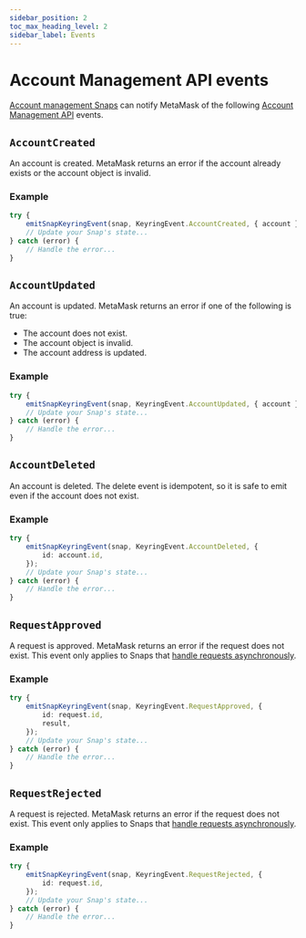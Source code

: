 ```yaml
---
sidebar_position: 2
toc_max_heading_level: 2
sidebar_label: Events
---
```


# Account Management API events

[Account management Snaps](../../../features/custom-evm-accounts/index.md) can notify MetaMask of the
following [Account Management API](index.md) events.

## `AccountCreated`

An account is created.
MetaMask returns an error if the account already exists or the account object is invalid.

### Example

```typescript
try {
    emitSnapKeyringEvent(snap, KeyringEvent.AccountCreated, { account });
    // Update your Snap's state...
} catch (error) {
    // Handle the error...
}
```

## `AccountUpdated`

An account is updated.
MetaMask returns an error if one of the following is true:

- The account does not exist.
- The account object is invalid.
- The account address is updated.

### Example

```typescript
try {
    emitSnapKeyringEvent(snap, KeyringEvent.AccountUpdated, { account });
    // Update your Snap's state...
} catch (error) {
    // Handle the error...
}
```

## `AccountDeleted`

An account is deleted.
The delete event is idempotent, so it is safe to emit even if the account does not exist.

### Example

```typescript
try {
    emitSnapKeyringEvent(snap, KeyringEvent.AccountDeleted, {
        id: account.id,
    });
    // Update your Snap's state...
} catch (error) {
    // Handle the error...
}
```

## `RequestApproved`

A request is approved.
MetaMask returns an error if the request does not exist.
This event only applies to Snaps that
[handle requests asynchronously](../../../features/custom-evm-accounts/index.md#asynchronous-transaction-flow).

### Example

```typescript
try {
    emitSnapKeyringEvent(snap, KeyringEvent.RequestApproved, {
        id: request.id,
        result,
    });
    // Update your Snap's state...
} catch (error) {
    // Handle the error...
}
```

## `RequestRejected`

A request is rejected.
MetaMask returns an error if the request does not exist.
This event only applies to Snaps that
[handle requests asynchronously](../../../features/custom-evm-accounts/index.md#asynchronous-transaction-flow).

### Example

```typescript
try {
    emitSnapKeyringEvent(snap, KeyringEvent.RequestRejected, {
        id: request.id,
    });
    // Update your Snap's state...
} catch (error) {
    // Handle the error...
}
```
